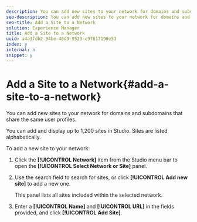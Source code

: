 ```yaml
---
description: You can add new sites to your network for domains and subdomains that share the same user profiles.
seo-description: You can add new sites to your network for domains and subdomains that share the same user profiles.
seo-title: Add a Site to a Network
solution: Experience Manager
title: Add a Site to a Network
uuid: a4a3fdb2-94be-48d9-9523-c97617190e53
index: y
internal: n
snippet: y
---
```


# Add a Site to a Network{#add-a-site-to-a-network}

You can add new sites to your network for domains and subdomains that share the same user profiles.

You can add and display up to 1,200 sites in Studio. Sites are listed alphabetically.

To add a new site to your network:

1. Click the **[!UICONTROL Network]** item from the Studio menu bar to open the **[!UICONTROL Select Network or Site]** panel.
1. Use the search field to search for sites, or click **[!UICONTROL Add new site]** to add a new one.

   This panel lists all sites included within the selected network.

1. Enter a **[!UICONTROL Name]** and **[!UICONTROL URL]** in the fields provided, and click **[!UICONTROL Add Site]**.
